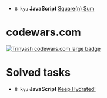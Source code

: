 
* ``8 kyu`` **JavaScript** [Square(n) Sum](https://www.codewars.com/kata/515e271a311df0350d00000f)

# codewars.com


[![Trinyash codewars.com large badge](https://www.codewars.com/users/Trinyash/badges/large)](https://www.codewars.com/r/ZMG0sg)

# Solved tasks

* ``8 kyu`` **JavaScript** [Keep Hydrated!](https://www.codewars.com/kata/582cb0224e56e068d800003c)

